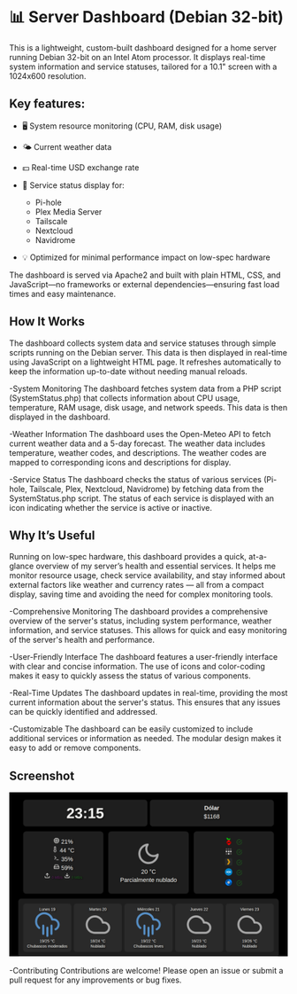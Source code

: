 # 📊 Server Dashboard (Debian 32-bit)

This is a lightweight, custom-built dashboard designed for a home server running Debian 32-bit on an Intel Atom processor. It displays real-time system information and service statuses, tailored for a 10.1" screen with a 1024x600 resolution.

## Key features:
- 🖥️ System resource monitoring (CPU, RAM, disk usage)
- 🌤️ Current weather data
- 💵 Real-time USD exchange rate
- 📡 Service status display for:
  - Pi-hole
  - Plex Media Server
  - Tailscale
  - Nextcloud
  - Navidrome

- 💡 Optimized for minimal performance impact on low-spec hardware

The dashboard is served via Apache2 and built with plain HTML, CSS, and JavaScript—no frameworks or external dependencies—ensuring fast load times and easy maintenance.

## How It Works

The dashboard collects system data and service statuses through simple scripts running on the Debian server. This data is then displayed in real-time using JavaScript on a lightweight HTML page. It refreshes automatically to keep the information up-to-date without needing manual reloads.

-System Monitoring
The dashboard fetches system data from a PHP script (SystemStatus.php) that collects information about CPU usage, temperature, RAM usage, disk usage, and network speeds. This data is then displayed in the dashboard.

-Weather Information
The dashboard uses the Open-Meteo API to fetch current weather data and a 5-day forecast. The weather data includes temperature, weather codes, and descriptions. The weather codes are mapped to corresponding icons and descriptions for display.

-Service Status
The dashboard checks the status of various services (Pi-hole, Tailscale, Plex, Nextcloud, Navidrome) by fetching data from the SystemStatus.php script. The status of each service is displayed with an icon indicating whether the service is active or inactive.

## Why It’s Useful

Running on low-spec hardware, this dashboard provides a quick, at-a-glance overview of my server’s health and essential services. It helps me monitor resource usage, check service availability, and stay informed about external factors like weather and currency rates — all from a compact display, saving time and avoiding the need for complex monitoring tools.

-Comprehensive Monitoring
The dashboard provides a comprehensive overview of the server's status, including system performance, weather information, and service statuses. This allows for quick and easy monitoring of the server's health and performance.

-User-Friendly Interface
The dashboard features a user-friendly interface with clear and concise information. The use of icons and color-coding makes it easy to quickly assess the status of various components.

-Real-Time Updates
The dashboard updates in real-time, providing the most current information about the server's status. This ensures that any issues can be quickly identified and addressed.

-Customizable
The dashboard can be easily customized to include additional services or information as needed. The modular design makes it easy to add or remove components.
## Screenshot
![Dashboard Screenshot](Screenshot.png)

-Contributing
Contributions are welcome! Please open an issue or submit a pull request for any improvements or bug fixes.
